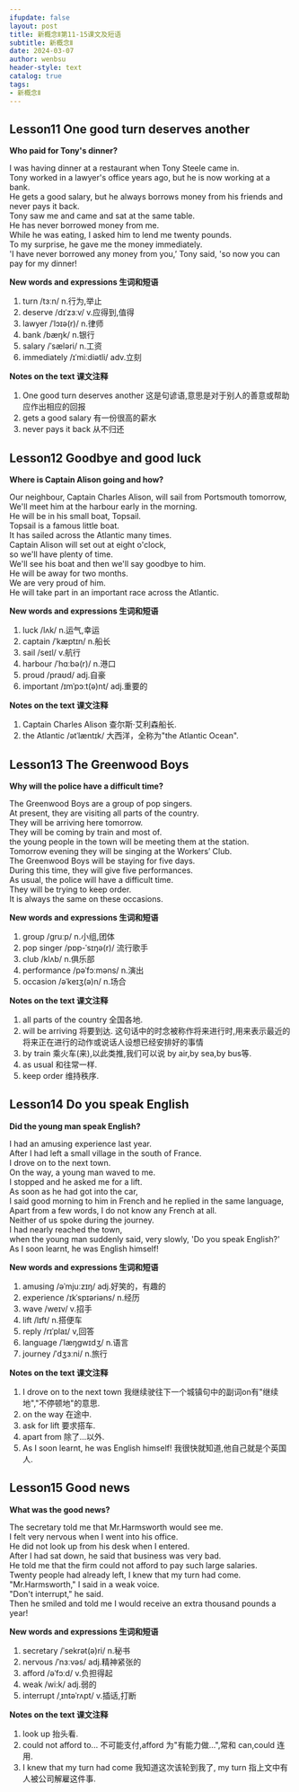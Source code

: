 ```yaml
---
ifupdate: false
layout: post
title: 新概念Ⅱ第11-15课文及短语
subtitle: 新概念Ⅱ
date: 2024-03-07
author: wenbsu
header-style: text
catalog: true
tags:
- 新概念Ⅱ
---
```



## Lesson11 One good turn deserves another
**Who paid for Tony's dinner?**

I was having dinner at a restaurant when Tony Steele came in.   
Tony worked in a lawyer's office years ago, but he is now working at a bank.   
He gets a good salary, but he always borrows money from his friends and never pays it back.   
Tony saw me and came and sat at the same table.  
He has never borrowed money from me.  
While he was eating, I asked him to lend me twenty pounds.   
To my surprise, he gave me the money immediately.   
'I have never borrowed any money from you,’ Tony said, 'so now you can pay for my dinner!  

**New words and expressions 生词和短语**  

1. turn  /tɜːn/ n.行为,举止
2. deserve /dɪˈzɜːv/ v.应得到,值得
3. lawyer  /ˈlɔɪə(r)/ n.律师
4. bank /bæŋk/ n.银行
5. salary /ˈsæləri/ n.工资
6. immediately /ɪˈmiːdiətli/ adv.立刻

**Notes on the text 课文注释**

1. One good turn deserves another 这是句谚语,意思是对于别人的善意或帮助应作出相应的回报
2. gets a good salary 有一份很高的薪水
3. never pays it back 从不归还


## Lesson12 Goodbye and good luck
**Where is Captain Alison going and how?**

Our neighbour, Captain Charles Alison, will sail from Portsmouth tomorrow,   
We'll meet him at the harbour early in the morning.   
He will be in his small boat, Topsail.   
Topsail is a famous little boat.   
It has sailed across the Atlantic many times.   
Captain Alison will set out at eight o'clock,   
so we'll have plenty of time.   
We'll see his boat and then we'll say goodbye to him.   
He will be away for two months.  
We are very proud of him.   
He will take part in an important race across the Atlantic.  

**New words and expressions 生词和短语**  

1. luck /lʌk/ n.运气,幸运
2. captain /ˈkæptɪn/ n.船长
3. sail /seɪl/ v.航行
4. harbour  /ˈhɑːbə(r)/ n.港口
5. proud  /praʊd/ adj.自豪
6. important /ɪmˈpɔːt(ə)nt/ adj.重要的

**Notes on the text 课文注释**

1. Captain Charles Alison 查尔斯·艾利森船长.
2. the Atlantic /ətˈlæntɪk/ 大西洋，全称为"the Atlantic Ocean".


## Lesson13 The Greenwood Boys
**Why will the police have a difficult time?**

The Greenwood Boys are a group of pop singers.   
At present, they are visiting all parts of the country.   
They will be arriving here tomorrow.   
They will be coming by train and most of.  
the young people in the town will be meeting them at the station.   
Tomorrow evening they will be singing at the Workers’ Club.   
The Greenwood Boys will be staying for five days.   
During this time, they will give five performances.   
As usual, the police will have a difficult time.  
They will be trying to keep order.   
It is always the same on these occasions.  

**New words and expressions 生词和短语**  

1. group /ɡruːp/ n.小组,团体
2. pop singer  /pɒp-ˈsɪŋə(r)/ 流行歌手
3. club /klʌb/ n.俱乐部
4. performance /pəˈfɔːməns/ n.演出
5. occasion /əˈkeɪʒ(ə)n/ n.场合

**Notes on the text 课文注释**

1. all parts of the country 全国各地.
2. will be arriving 将要到达. 这句话中的时念被称作将来进行时,用来表示最近的将来正在进行的动作或说话人设想已经安排好的事情
3. by train 乘火车(来),以此类推,我们可以说 by air,by sea,by bus等.
4. as usual 和往常一样. 
5. keep order 维持秩序.


## Lesson14 Do you speak English
**Did the young man speak English?**

I had an amusing experience last year.   
After I had left a small village in the south of France.  
I drove on to the next town.   
On the way, a young man waved to me.   
I stopped and he asked me for a lift.  
As soon as he had got into the car,   
I said good morning to him in French and he replied in the same language,   
Apart from a few words, I do not know any French at all.   
Neither of us spoke during the journey.   
I had nearly reached the town,   
when the young man suddenly said, very slowly, 'Do you speak English?'  
As I soon learnt, he was English himself!  

**New words and expressions 生词和短语**  

1. amusing /əˈmjuːzɪŋ/ adj.好笑的，有趣的
2. experience /ɪkˈspɪəriəns/ n.经历
3. wave /weɪv/ v.招手
4. lift /lɪft/ n.搭便车
5. reply /rɪˈplaɪ/ v,回答
6. language /ˈlæŋɡwɪdʒ/ n.语言
7. journey /ˈdʒɜːni/ n.旅行

**Notes on the text 课文注释**

1. I drove on to the next town 我继续驶往下一个城镇句中的副词on有"继续地","不停顿地"的意思.
2. on the way 在途中.
3. ask for lift 要求搭车.
4. apart from 除了...以外.
5. As I soon learnt, he was English himself! 我很快就知道,他自己就是个英国人.


## Lesson15 Good news
**What was the good news?**

The secretary told me that Mr.Harmsworth would see me.   
I felt very nervous when I went into his office.   
He did not look up from his desk when I entered.   
After I had sat down, he said that business was very bad.   
He told me that the firm could not afford to pay such large salaries.   
Twenty people had already left, I knew that my turn had come.  
"Mr.Harmsworth," I said in a weak voice.  
"Don't interrupt," he said.  
Then he smiled and told me I would receive an extra thousand pounds a year!  

**New words and expressions 生词和短语**  

1. secretary /ˈsekrət(ə)ri/ n.秘书
2. nervous /ˈnɜːvəs/ adj.精神紧张的
3. afford /əˈfɔːd/ v.负担得起
4. weak /wi:k/ adj.弱的
5. interrupt /ˌɪntəˈrʌpt/ v.插话,打断

**Notes on the text 课文注释**

1. look up 抬头看.
2. could not afford to... 不可能支付,afford 为"有能力做...",常和 can,could 连用.
3. I knew that my turn had come 我知道这次该轮到我了, my turn 指上文中有人被公司解雇这件事.